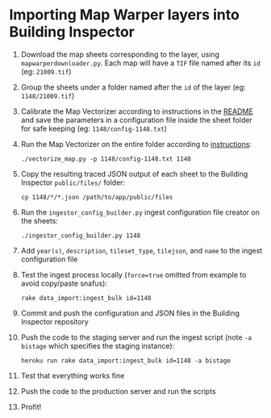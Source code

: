 # Importing Map Warper layers into Building Inspector

 1. Download the map sheets corresponding to the layer, using `mapwarperdownloader.py`. Each map will have a `TIF` file named after its `id` (eg: `21009.tif`)

 2. Group the sheets under a folder named after the `id` of the layer (eg: `1148/21009.tif`)

 3. Calibrate the Map Vectorizer according to instructions in the [README](https://github.com/nypl/map-vectorizer/blob/master/README.md) and save the parameters in a configuration file inside the sheet folder for safe keeping (eg: `1148/config-1148.txt`)

 4. Run the Map Vectorizer on the entire folder according to [instructions](https://github.com/nypl/map-vectorizer/blob/master/README.md#configuring):

     `./vectorize_map.py -p 1148/config-1148.txt 1148`

 5. Copy the resulting traced JSON output of each sheet to the Building Inspector `public/files/` folder:

     `cp 1148/*/*.json /path/to/app/public/files`

 6. Run the `ingestor_config_builder.py` ingest configuration file creator on the sheets:

    `./ingestor_config_builder.py 1148`

 7. Add `year(s)`, `description`, `tileset_type`, `tilejson`, and `name` to the ingest configuration file

 8. Test the ingest process locally (`force=true` omitted from example to avoid copy/paste snafus):

    `rake data_import:ingest_bulk id=1148`

 8. Commit and push the configuration and JSON files in the Building Inspector repository

 9. Push the code to the staging server and run the ingest script (note `-a bistage` which specifies the staging instance):

     `heroku run rake data_import:ingest_bulk id=1148 -a bistage`

 10. Test that everything works fine

 11. Push the code to the production server and run the scripts

 10. Profit!
